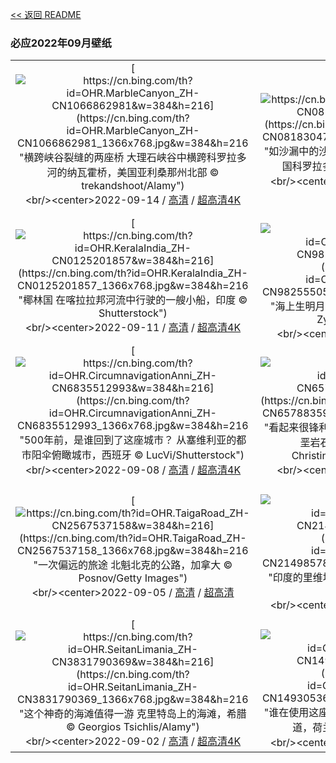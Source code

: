 [<< 返回 README](../../README.md)
### 必应2022年09月壁纸
||||
|:---:|:---:|:---:|
|[![https://cn.bing.com/th?id=OHR.MarbleCanyon_ZH-CN1066862981&w=384&h=216](https://cn.bing.com/th?id=OHR.MarbleCanyon_ZH-CN1066862981_1366x768.jpg&w=384&h=216 "横跨峡谷裂缝的两座桥&#10;大理石峡谷中横跨科罗拉多河的纳瓦霍桥，美国亚利桑那州北部 &#10;© trekandshoot/Alamy")](https://cn.bing.com/search?q=%e5%a4%a7%e7%90%86%e7%9f%b3%e5%b3%a1%e8%b0%b7&form=hpcapt&mkt=zh-cn&filters=HpDate:"20220913_1600")<br/><center>2022-09-14 / [高清](https://cn.bing.com/th?id=OHR.MarbleCanyon_ZH-CN1066862981_1920x1200.jpg&w=1920&h=1200) / [超高清4K](https://cn.bing.com/th?id=OHR.MarbleCanyon_ZH-CN1066862981_UHD.jpg&w=3840&h=2160)<center/>|[![https://cn.bing.com/th?id=OHR.GSDNPest_ZH-CN0818304791&w=384&h=216](https://cn.bing.com/th?id=OHR.GSDNPest_ZH-CN0818304791_1366x768.jpg&w=384&h=216 "如沙漏中的沙子一般&#10;大沙丘国家公园和保护区，美国科罗拉多州&#10;© Y Paudel/Getty Images")](https://cn.bing.com/search?q=%e5%a4%a7%e6%b2%99%e4%b8%98%e5%9b%bd%e5%ae%b6%e5%85%ac%e5%9b%ad&form=hpcapt&mkt=zh-cn&filters=HpDate:"20220912_1600")<br/><center>2022-09-13 / [高清](https://cn.bing.com/th?id=OHR.GSDNPest_ZH-CN0818304791_1920x1200.jpg&w=1920&h=1200) / [超高清4K](https://cn.bing.com/th?id=OHR.GSDNPest_ZH-CN0818304791_UHD.jpg&w=3840&h=2160)<center/>|[![https://cn.bing.com/th?id=OHR.Aracari_ZH-CN0383753817&w=384&h=216](https://cn.bing.com/th?id=OHR.Aracari_ZH-CN0383753817_1366x768.jpg&w=384&h=216 "一种巨嘴鸟&#10;栗耳簇舌巨嘴鸟，巴西潘塔纳尔保护区里&#10;© Ana Gram/Shutterstock")](https://cn.bing.com/search?q=%e6%a0%97%e8%80%b3%e7%b0%87%e8%88%8c%e5%b7%a8%e5%98%b4%e9%b8%9f&form=hpcapt&mkt=zh-cn&filters=HpDate:"20220911_1600")<br/><center>2022-09-12 / [高清](https://cn.bing.com/th?id=OHR.Aracari_ZH-CN0383753817_1920x1200.jpg&w=1920&h=1200) / [超高清](https://cn.bing.com/th?id=OHR.Aracari_ZH-CN0383753817_UHD.jpg)<center/>|
|[![https://cn.bing.com/th?id=OHR.KeralaIndia_ZH-CN0125201857&w=384&h=216](https://cn.bing.com/th?id=OHR.KeralaIndia_ZH-CN0125201857_1366x768.jpg&w=384&h=216 "椰林国&#10;在喀拉拉邦河流中行驶的一艘小船，印度&#10;© Shutterstock")](https://cn.bing.com/search?q=%e5%8d%b0%e5%ba%a6%e5%96%80%e6%8b%89%e6%8b%89%e9%82%a6&form=hpcapt&mkt=zh-cn&filters=HpDate:"20220910_1600")<br/><center>2022-09-11 / [高清](https://cn.bing.com/th?id=OHR.KeralaIndia_ZH-CN0125201857_1920x1200.jpg&w=1920&h=1200) / [超高清4K](https://cn.bing.com/th?id=OHR.KeralaIndia_ZH-CN0125201857_UHD.jpg&w=3840&h=2160)<center/>|[![https://cn.bing.com/th?id=OHR.MidAutumn2022_ZH-CN9825550508&w=384&h=216](https://cn.bing.com/th?id=OHR.MidAutumn2022_ZH-CN9825550508_1366x768.jpg&w=384&h=216 "海上生明月，天涯共此时&#10;中秋之夜, 上海豫园&#10;© Zyxeos30/Getty images")](https://cn.bing.com/search?q=%e4%b8%ad%e7%a7%8b%e8%8a%82&form=hpcapt&mkt=zh-cn&filters=HpDate:"20220909_1600")<br/><center>2022-09-10 / [高清](https://cn.bing.com/th?id=OHR.MidAutumn2022_ZH-CN9825550508_1920x1200.jpg&w=1920&h=1200) / [超高清](https://cn.bing.com/th?id=OHR.MidAutumn2022_ZH-CN9825550508_UHD.jpg)<center/>|[![https://cn.bing.com/th?id=OHR.BHNMBelize_ZH-CN9422261941&w=384&h=216](https://cn.bing.com/th?id=OHR.BHNMBelize_ZH-CN9422261941_1366x768.jpg&w=384&h=216 "另一个大堡礁&#10;伯利兹堡礁保护区, 伯利兹&#10;© Tom Till/Alamy")](https://cn.bing.com/search?q=%e4%bc%af%e5%88%a9%e5%85%b9%e5%a0%a1%e7%a4%81%e4%bf%9d%e6%8a%a4%e5%8c%ba&FORM=hpcapt&mkt=zh-cn&filters=HpDate:"20220908_1600")<br/><center>2022-09-09 / [高清](https://cn.bing.com/th?id=OHR.BHNMBelize_ZH-CN9422261941_1920x1200.jpg&w=1920&h=1200) / [超高清4K](https://cn.bing.com/th?id=OHR.BHNMBelize_ZH-CN9422261941_UHD.jpg&w=3840&h=2160)<center/>|
|[![https://cn.bing.com/th?id=OHR.CircumnavigationAnni_ZH-CN6835512993&w=384&h=216](https://cn.bing.com/th?id=OHR.CircumnavigationAnni_ZH-CN6835512993_1366x768.jpg&w=384&h=216 "500年前，是谁回到了这座城市？&#10;从塞维利亚的都市阳伞俯瞰城市，西班牙&#10;© LucVi/Shutterstock")](https://cn.bing.com/search?q=%e5%a1%9e%e7%bb%b4%e5%88%a9%e4%ba%9a&form=hpcapt&mkt=zh-cn&filters=HpDate:"20220907_1600")<br/><center>2022-09-08 / [高清](https://cn.bing.com/th?id=OHR.CircumnavigationAnni_ZH-CN6835512993_1920x1200.jpg&w=1920&h=1200) / [超高清4K](https://cn.bing.com/th?id=OHR.CircumnavigationAnni_ZH-CN6835512993_UHD.jpg&w=3840&h=2160)<center/>|[![https://cn.bing.com/th?id=OHR.TheNeedles_ZH-CN6578835963&w=384&h=216](https://cn.bing.com/th?id=OHR.TheNeedles_ZH-CN6578835963_1366x768.jpg&w=384&h=216 "看起来很锋利的岩石&#10;英格兰怀特岛上的尼德尔斯白垩岩石和19世纪的灯塔。&#10;© CBCK Christine/iStock/Getty Images Plus")](https://cn.bing.com/search?q=%e5%b0%bc%e5%be%b7%e5%b0%94%e6%96%af%e7%99%bd%e5%9e%a9%e5%b2%a9%e7%9f%b3&form=hpcapt&mkt=zh-cn&filters=HpDate:"20220906_1600")<br/><center>2022-09-07 / [高清](https://cn.bing.com/th?id=OHR.TheNeedles_ZH-CN6578835963_1920x1200.jpg&w=1920&h=1200) / [超高清](https://cn.bing.com/th?id=OHR.TheNeedles_ZH-CN6578835963_UHD.jpg)<center/>|[![https://cn.bing.com/th?id=OHR.SquirrelMushroom_ZH-CN2854383605&w=384&h=216](https://cn.bing.com/th?id=OHR.SquirrelMushroom_ZH-CN2854383605_1366x768.jpg&w=384&h=216 "一只有趣的小家伙&#10;叼着蘑菇的红松鼠&#10;© Michael Quinton/Minden Pictures")](https://cn.bing.com/search?q=%e8%98%91%e8%8f%87&form=hpcapt&mkt=zh-cn&filters=HpDate:"20220905_1600")<br/><center>2022-09-06 / [高清](https://cn.bing.com/th?id=OHR.SquirrelMushroom_ZH-CN2854383605_1920x1200.jpg&w=1920&h=1200) / [超高清4K](https://cn.bing.com/th?id=OHR.SquirrelMushroom_ZH-CN2854383605_UHD.jpg&w=3840&h=2160)<center/>|
|[![https://cn.bing.com/th?id=OHR.TaigaRoad_ZH-CN2567537158&w=384&h=216](https://cn.bing.com/th?id=OHR.TaigaRoad_ZH-CN2567537158_1366x768.jpg&w=384&h=216 "一次偏远的旅途&#10;北魁北克的公路，加拿大&#10;© Posnov/Getty Images")](https://cn.bing.com/search?q=%e9%ad%81%e5%8c%97%e5%85%8b%e7%9c%81&form=hpcapt&mkt=zh-cn&filters=HpDate:"20220904_1600")<br/><center>2022-09-05 / [高清](https://cn.bing.com/th?id=OHR.TaigaRoad_ZH-CN2567537158_1920x1200.jpg&w=1920&h=1200) / [超高清](https://cn.bing.com/th?id=OHR.TaigaRoad_ZH-CN2567537158_UHD.jpg)<center/>|[![https://cn.bing.com/th?id=OHR.ArambolBeach_ZH-CN2149857876&w=384&h=216](https://cn.bing.com/th?id=OHR.ArambolBeach_ZH-CN2149857876_1366x768.jpg&w=384&h=216 "印度的里维埃拉&#10;果阿邦的阿兰博尔海滩，印度&#10;© Ben Pipe/Alamy")](https://cn.bing.com/search?q=%e6%9e%9c%e9%98%bf%e9%82%a6&form=hpcapt&mkt=zh-cn&filters=HpDate:"20220903_1600")<br/><center>2022-09-04 / [高清](https://cn.bing.com/th?id=OHR.ArambolBeach_ZH-CN2149857876_1920x1200.jpg&w=1920&h=1200) / [超高清4K](https://cn.bing.com/th?id=OHR.ArambolBeach_ZH-CN2149857876_UHD.jpg&w=3840&h=2160)<center/>|[![https://cn.bing.com/th?id=OHR.MalaysiaTwinTowers_ZH-CN1989513449&w=384&h=216](https://cn.bing.com/th?id=OHR.MalaysiaTwinTowers_ZH-CN1989513449_1366x768.jpg&w=384&h=216 "一双高耸入云的摩天大楼&#10;吉隆坡石油双塔，马来西亚&#10;© tampatra/Getty Images")](https://cn.bing.com/search?q=%e5%90%89%e9%9a%86%e5%9d%a1+%e5%8f%8c%e5%ad%90%e5%a1%94&form=hpcapt&mkt=zh-cn&filters=HpDate:"20220902_1600")<br/><center>2022-09-03 / [高清](https://cn.bing.com/th?id=OHR.MalaysiaTwinTowers_ZH-CN1989513449_1920x1200.jpg&w=1920&h=1200) / [超高清4K](https://cn.bing.com/th?id=OHR.MalaysiaTwinTowers_ZH-CN1989513449_UHD.jpg&w=3840&h=2160)<center/>|
|[![https://cn.bing.com/th?id=OHR.SeitanLimania_ZH-CN3831790369&w=384&h=216](https://cn.bing.com/th?id=OHR.SeitanLimania_ZH-CN3831790369_1366x768.jpg&w=384&h=216 "这个神奇的海滩值得一游&#10;克里特岛上的海滩，希腊&#10;© Georgios Tsichlis/Alamy")](https://cn.bing.com/search?q=%e5%85%8b%e9%87%8c%e7%89%b9%e5%b2%9b&form=hpcapt&mkt=zh-cn&filters=HpDate:"20220901_1600")<br/><center>2022-09-02 / [高清](https://cn.bing.com/th?id=OHR.SeitanLimania_ZH-CN3831790369_1920x1200.jpg&w=1920&h=1200) / [超高清4K](https://cn.bing.com/th?id=OHR.SeitanLimania_ZH-CN3831790369_UHD.jpg&w=3840&h=2160)<center/>|[![https://cn.bing.com/th?id=OHR.WildlifeCrossing_ZH-CN1493053695&w=384&h=216](https://cn.bing.com/th?id=OHR.WildlifeCrossing_ZH-CN1493053695_1366x768.jpg&w=384&h=216 "谁在使用这座绿草如茵的桥？&#10;维尔登的野生动物通道，荷兰&#10;© Frans Lemmens/Alamy")](https://cn.bing.com/search?q=%e9%87%8e%e7%94%9f%e5%8a%a8%e7%89%a9%e9%80%9a%e9%81%93&form=hpcapt&mkt=zh-cn&filters=HpDate:"20220831_1600")<br/><center>2022-09-01 / [高清](https://cn.bing.com/th?id=OHR.WildlifeCrossing_ZH-CN1493053695_1920x1200.jpg&w=1920&h=1200) / [超高清4K](https://cn.bing.com/th?id=OHR.WildlifeCrossing_ZH-CN1493053695_UHD.jpg&w=3840&h=2160)<center/>